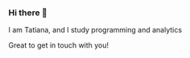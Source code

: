 ### Hi there 👋

I am Tatiana, and I study programming and analytics

Great to get in touch with you! 
